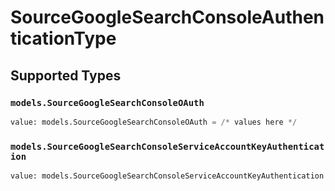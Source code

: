 # SourceGoogleSearchConsoleAuthenticationType


## Supported Types

### `models.SourceGoogleSearchConsoleOAuth`

```python
value: models.SourceGoogleSearchConsoleOAuth = /* values here */
```

### `models.SourceGoogleSearchConsoleServiceAccountKeyAuthentication`

```python
value: models.SourceGoogleSearchConsoleServiceAccountKeyAuthentication = /* values here */
```

